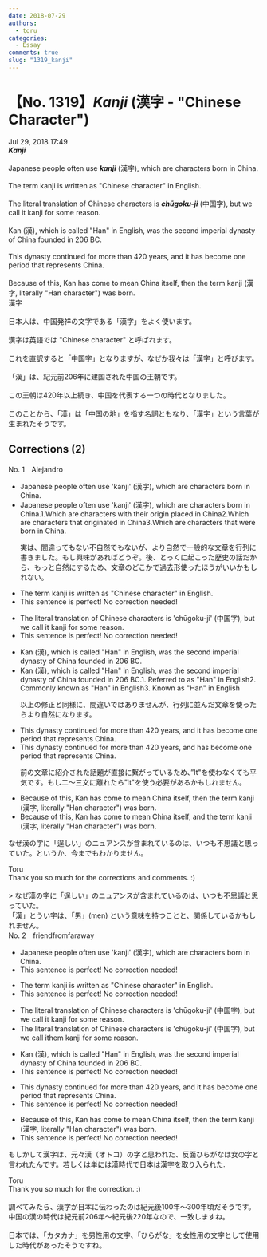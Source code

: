 ```yaml
---
date: 2018-07-29
authors:
  - toru
categories:
  - Essay
comments: true
slug: "1319_kanji"
---
```


# 【No. 1319】<strong><em>Kanji</strong></em> (漢字 - "Chinese Character")
<div class="date">Jul 29, 2018 17:49</div>
<div id="post"><div id="body_show_ori">
<strong><em>Kanji</strong></em><br/><br/>Japanese people often use <strong><em>kanji</em></strong> (漢字), which are characters born in China.<br/><br/>The term kanji is written as "Chinese character" in English.<br/><br/>The literal translation of Chinese characters is <strong><em>chūgoku-ji</em></strong> (中国字), but we call it kanji for some reason.<br/><br/>Kan (漢), which is called "Han" in English, was the second imperial dynasty of China founded in 206 BC.<br/><br/>This dynasty continued for more than 420 years, and it has become one period that represents China.<br/><br/>Because of this, Kan has come to mean China itself, then the term kanji (漢字, literally "Han character") was born.
</div></div>

<!-- more -->

<div id="post_ja"><div id="body_show_mo">
漢字<br/><br/>日本人は、中国発祥の文字である「漢字」をよく使います。<br/><br/>漢字は英語では "Chinese character" と呼ばれます。<br/><br/>これを直訳すると「中国字」となりますが、なぜか我々は「漢字」と呼びます。<br/><br/>「漢」は、紀元前206年に建国された中国の王朝です。<br/><br/>この王朝は420年以上続き、中国を代表する一つの時代となりました。<br/><br/>このことから、「漢」は「中国の地」を指す名詞ともなり、「漢字」という言葉が生まれたそうです。
</div></div>

## Corrections (2)
<div id="block"><div class="first_name"> No. 1　<span class="just_name">Alejandro</span></div><div id="block2">
<ul class="correction_field">
<li class="incorrect">Japanese people often use 'kanji' (漢字), which are characters born in China.</li>
<li class="corrected correct">
Japanese people often use 'kanji' (漢字), which are characters born in China.1.Which are characters with their origin placed in China2.Which are characters that originated in China3.Which are characters that were born in China. 
<p class="correction_comment">実は、間違ってもない不自然でもないが、より自然で一般的な文章を行列に書きました。もし興味があればどうぞ。後、とっくに起こった歴史の話だから、もっと自然にするため、文章のどこかで過去形使ったほうがいいかもしれない。</p>
</li>
</ul>
<ul class="correction_field">
<li class="incorrect">The term kanji is written as "Chinese character" in English.</li>
<li class="corrected perfect">This sentence is perfect! No correction needed!</li>
</ul>
<ul class="correction_field">
<li class="incorrect">The literal translation of Chinese characters is 'chūgoku-ji' (中国字), but we call it kanji for some reason.</li>
<li class="corrected perfect">This sentence is perfect! No correction needed!</li>
</ul>
<ul class="correction_field">
<li class="incorrect">Kan (漢), which is called "Han" in English, was the second imperial dynasty of China founded in 206 BC.</li>
<li class="corrected correct">
Kan (漢), which is called "Han" in English, was the second imperial dynasty of China founded in 206 BC.1. Referred to as "Han" in English2. Commonly known as "Han" in English3. Known as "Han" in English
<p class="correction_comment">以上の修正と同様に、間違いではありませんが、行列に並んだ文章を使ったらより自然になります。</p>
</li>
</ul>
<ul class="correction_field">
<li class="incorrect">This dynasty continued for more than 420 years, and it has become one period that represents China.</li>
<li class="corrected correct">
This dynasty continued for more than 420 years, and has become one period that represents China.
<p class="correction_comment">前の文章に紹介された話題が直接に繋がっているため、”It"を使わなくても平気です。もし二～三文に離れたら”It"を使う必要があるかもしれません。</p>
</li>
</ul>
<ul class="correction_field">
<li class="incorrect">Because of this, Kan has come to mean China itself, then the term kanji (漢字, literally "Han character") was born.</li>
<li class="corrected correct">
Because of this, Kan has come to mean China itself, and the term kanji (漢字, literally "Han character") was born.
</li>
</ul>
<p class="comment_small">
 なぜ漢の字に「逞しい」のニュアンスが含まれているのは、いつも不思議と思っていた。というか、今までもわかりません。
</p>

</div><div class="name"><span class="just_name">Toru</span><br>
Thank you so much for the corrections and comments. :)<br/><br/>&gt; なぜ漢の字に「逞しい」のニュアンスが含まれているのは、いつも不思議と思っていた。<br/>「漢」とうい字は、「男」(men) という意味を持つことと、関係しているかもしれません。
</div>
</div>
<div id="block"><div class="first_name"> No. 2　<span class="just_name">friendfromfaraway</span></div><div id="block2">
<ul class="correction_field">
<li class="incorrect">Japanese people often use 'kanji' (漢字), which are characters born in China.</li>
<li class="corrected perfect">This sentence is perfect! No correction needed!</li>
</ul>
<ul class="correction_field">
<li class="incorrect">The term kanji is written as "Chinese character" in English.</li>
<li class="corrected perfect">This sentence is perfect! No correction needed!</li>
</ul>
<ul class="correction_field">
<li class="incorrect">The literal translation of Chinese characters is 'chūgoku-ji' (中国字), but we call it kanji for some reason.</li>
<li class="corrected correct">
The literal translation of Chinese characters is 'chūgoku-ji' (中国字), but we call <span class="f_gray"><span class="sline">i</span></span>t<span class="f_red">hem</span> kanji for some reason.
</li>
</ul>
<ul class="correction_field">
<li class="incorrect">Kan (漢), which is called "Han" in English, was the second imperial dynasty of China founded in 206 BC.</li>
<li class="corrected perfect">This sentence is perfect! No correction needed!</li>
</ul>
<ul class="correction_field">
<li class="incorrect">This dynasty continued for more than 420 years, and it has become one period that represents China.</li>
<li class="corrected perfect">This sentence is perfect! No correction needed!</li>
</ul>
<ul class="correction_field">
<li class="incorrect">Because of this, Kan has come to mean China itself, then the term kanji (漢字, literally "Han character") was born.</li>
<li class="corrected perfect">This sentence is perfect! No correction needed!</li>
</ul>
<p class="comment_small">
 もしかして漢字は、元々漢（オトコ）の字と思われた、反面ひらがなは女の字と言われたんです。若しくは単には漢時代で日本は漢字を取り入られた.
</p>

</div><div class="name"><span class="just_name">Toru</span><br>
Thank you so much for the correction. :)<br/><br/>調べてみたら、漢字が日本に伝わったのは紀元後100年～300年頃だそうです。<br/>中国の漢の時代は紀元前206年～紀元後220年なので、一致しますね。<br/><br/>日本では、「カタカナ」を男性用の文字、「ひらがな」を女性用の文字として使用した時代があったそうですね。
</div>
</div>

